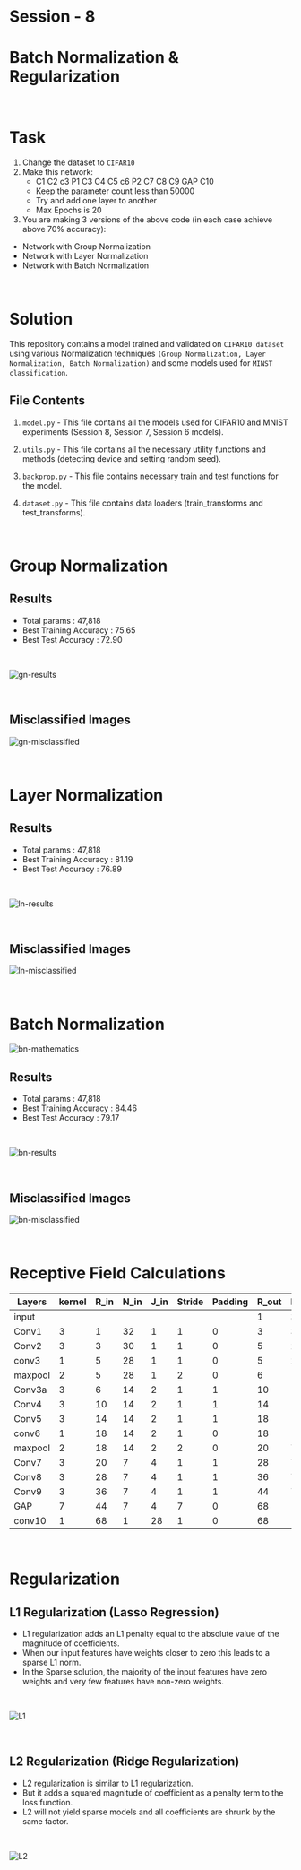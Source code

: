 # Session - 8

# Batch Normalization & Regularization

<br>

# Task

1. Change the dataset to `CIFAR10`
2. Make this network:
    - C1 C2 c3 P1 C3 C4 C5 c6 P2 C7 C8 C9 GAP C10
    - Keep the parameter count less than 50000
    - Try and add one layer to another
    - Max Epochs is 20
3. You are making 3 versions of the above code (in each case achieve above 70% accuracy):
- Network with Group Normalization
- Network with Layer Normalization
- Network with Batch Normalization

<br>

# Solution

This repository contains a model trained and validated on `CIFAR10 dataset` using various Normalization techniques `(Group Normalization, Layer Normalization, Batch Normalization)` and some models used for `MINST classification`.

## File Contents

1. `model.py` - This file contains all the models used for CIFAR10 and MNIST experiments (Session 8, Session 7, Session 6 models).

2. `utils.py` - This file contains all the necessary utility functions and methods (detecting device and setting random seed).

3. `backprop.py` - This file contains necessary train and test functions for the model.

4. `dataset.py` - This file contains data loaders (train_transforms and test_transforms).

<br>

# Group Normalization

## Results

- Total params : 47,818   
- Best Training Accuracy : 75.65 
- Best Test Accuracy : 72.90

<br>

![gn-results](../Results/Session%208/GN/gn-results.png)

<br>

## Misclassified Images

![gn-misclassified](../Results/Session%208/GN/gn-misclassified.png)

<br>

# Layer Normalization

## Results

- Total params : 47,818   
- Best Training Accuracy : 81.19  
- Best Test Accuracy : 76.89

<br>

![ln-results](../Results/Session%208/LN/ln-results.png)

<br>

## Misclassified Images

![ln-misclassified](../Results/Session%208/LN/ln-misclassified.png)

<br>

# Batch Normalization

![bn-mathematics](../Results/Session%208/BN/Batch-Normalization-mathematics.png)

## Results

- Total params : 47,818   
- Best Training Accuracy : 84.46    
- Best Test Accuracy : 79.17

<br>

![bn-results](../Results/Session%208/BN/bn-results.png)

<br>

## Misclassified Images

![bn-misclassified](../Results/Session%208/BN/bn-misclassified.png)

<br>

# Receptive Field Calculations

| Layers   | kernel | R_in | N_in | J_in | Stride | Padding | R_out | N_out | J_out |
|----------|--------|------|------|------|--------|---------|-------|-------|-------|
| input    |        |      |      |      |        |         | 1     | 32    | 1     |
| Conv1    | 3      | 1    | 32   | 1    | 1      | 0       | 3     | 30    | 1     |
| Conv2    | 3      | 3    | 30   | 1    | 1      | 0       | 5     | 28    | 1     |
| conv3    | 1      | 5    | 28   | 1    | 1      | 0       | 5     | 28    | 1     |
| maxpool  | 2      | 5    | 28   | 1    | 2      | 0       | 6     | 14    | 2     |
| Conv3a   | 3      | 6    | 14   | 2    | 1      | 1       | 10    | 14    | 2     |
| Conv4    | 3      | 10   | 14   | 2    | 1      | 1       | 14    | 14    | 2     |
| Conv5    | 3      | 14   | 14   | 2    | 1      | 1       | 18    | 14    | 2     |
| conv6    | 1      | 18   | 14   | 2    | 1      | 0       | 18    | 14    | 2     |
| maxpool  | 2      | 18   | 14   | 2    | 2      | 0       | 20    | 7     | 4     |
| Conv7    | 3      | 20   | 7    | 4    | 1      | 1       | 28    | 7     | 4     |
| Conv8    | 3      | 28   | 7    | 4    | 1      | 1       | 36    | 7     | 4     |
| Conv9    | 3      | 36   | 7    | 4    | 1      | 1       | 44    | 7     | 4     |
| GAP      | 7      | 44   | 7    | 4    | 7      | 0       | 68    | 1     | 28    |
| conv10   | 1      | 68   | 1    | 28   | 1      | 0       | 68    | 1     | 28    |

<br>

# Regularization

## L1 Regularization (Lasso Regression)

- L1 regularization adds an L1 penalty equal to the absolute value of the magnitude of coefficients. 
- When our input features have weights closer to zero this leads to a sparse L1 norm. 
- In the Sparse solution, the majority of the input features have zero weights and
very few features have non-zero weights.

<br>

![L1](../Results/Session%208/L1.png)

<br>

## L2 Regularization (Ridge Regularization)

- L2 regularization is similar to L1 regularization. 
- But it adds a squared magnitude of coefficient as a penalty term to the loss function. 
- L2 will not yield sparse models and all coefficients are shrunk by the same factor.

<br>

![L2](../Results/Session%208/L2.png)